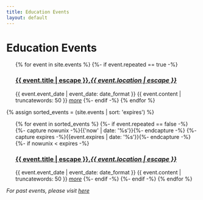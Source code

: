 ```yaml
---
title: Education Events
layout: default
---
```


<div class="home">
  <h1 class="page-heading">Education Events</h1>

  <ul class="post-list">
  {% for event in site.events %}
    {%- if event.repeated == true -%}
    <h3>
    <a class="post-link" href="{{ event.url | relative_url }}">{{ event.title | escape }},<em>{{ event.location | escape }}</em></a>
    </h3>
    <span class="post-meta">{{ event.event_date | event_date: date_format }}</span>
    {{ event.content | truncatewords: 50 }}
    <a href="{{ event.url | relative_url }}"><em>more</em></a>
    {%- endif -%}
  {% endfor %}
  </ul>
  {% assign sorted_events = (site.events | sort: 'expires') %}
  <ul class="post-list">
  {% for event in sorted_events %}
    {%- if event.repeated == false -%}
      {%- capture nowunix -%}{{'now' | date: '%s'}}{%- endcapture -%}
      {%- capture expires -%}{{event.expires | date: '%s'}}{%- endcapture -%}
      {%- if nowunix < expires -%}
      <h3>
      <a class="post-link" href="{{ event.url | relative_url }}">{{ event.title | escape }},<em>{{ event.location | escape }}</em></a>
      </h3>
      <span class="post-meta">{{ event.event_date | event_date: date_format }}</span>
      {{ event.content | truncatewords: 50 }}
      <a href="{{ event.url | relative_url }}"><em>more</em></a>
      {%- endif -%}
    {%- endif -%}
  {% endfor %}
  </ul>
<em>For past events, please visit <a href="{{site.baseurl}}/events-archive">here</a></em>
</div>